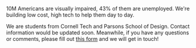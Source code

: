 10M Americans are visually impaired, 43% of them are unemployed. We're building low cost, high tech to help them day to day.

We are students from Cornell Tech and Parsons School of Design. Contact information would be updated soon. Meanwhile, if you have any questions or comments, please fill out [this form](https://goo.gl/forms/zJIKMGblplIBNkAt2) and we will get in touch!
